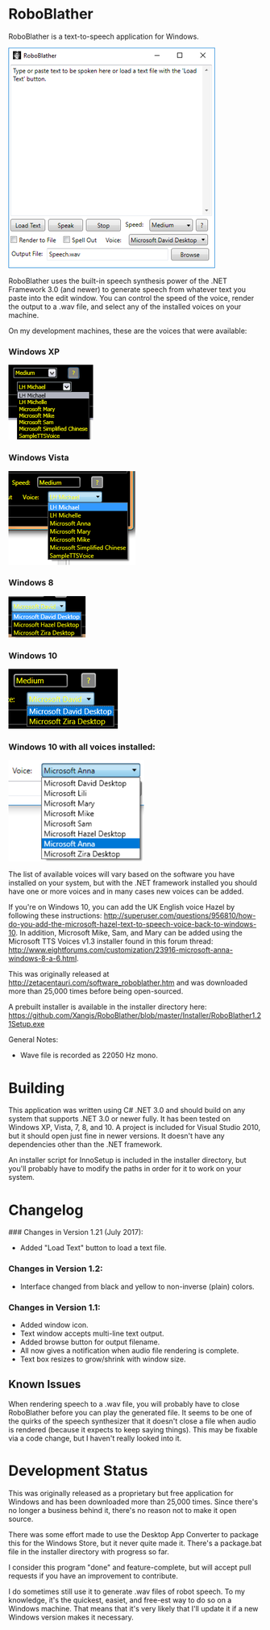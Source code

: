 # RoboBlather

RoboBlather is a text-to-speech application for Windows. 

![RoboBlather Screenshot](https://github.com/Xangis/RoboBlather/blob/master/Images/RoboBlather1.21OnWindows10.png)

RoboBlather uses the built-in speech synthesis power of the .NET Framework 3.0 
(and newer) to generate speech from whatever text you paste into the edit window.
You can control the speed of the voice, render the output to a .wav file, and 
select any of the installed voices on your machine. 

On my development machines, these are the voices that were available:

### Windows XP

![Windows XP Voices](https://github.com/Xangis/RoboBlather/blob/master/Images/TextToSpeechVoiceListXP.png)

### Windows Vista

![Windows Vista Voices](https://github.com/Xangis/RoboBlather/blob/master/Images/TextToSpeechVoiceListVista.png)

### Windows 8

![Windows 8 Voices](https://github.com/Xangis/RoboBlather/blob/master/Images/TextToSpeechVoiceListWindows8.png)

### Windows 10

![Windows 10 Voices](https://github.com/Xangis/RoboBlather/blob/master/Images/TextToSpeechVoiceListWindows10.png)

### Windows 10 with all voices installed:

![Windows 10 All Voices](https://github.com/Xangis/RoboBlather/blob/master/Images/TextToSpeechVoiceListWindows10Full.png)

The list of available voices will vary based on the software you have installed on 
your system, but with the .NET framework installed you should have one or more voices
and in many cases new voices can be added.

If you're on Windows 10, you can add the UK English voice Hazel by following these 
instructions: http://superuser.com/questions/956810/how-do-you-add-the-microsoft-hazel-text-to-speech-voice-back-to-windows-10. 
In addition, Microsoft Mike, Sam, and Mary can be added using the Microsoft TTS Voices 
v1.3 installer found in this forum thread: 
http://www.eightforums.com/customization/23916-microsoft-anna-windows-8-a-6.html.

This was originally released at http://zetacentauri.com/software_roboblather.htm 
and was downloaded more than 25,000 times before being open-sourced.

A prebuilt installer is available in the installer directory here: https://github.com/Xangis/RoboBlather/blob/master/Installer/RoboBlather1.21Setup.exe

General Notes:

- Wave file is recorded as 22050 Hz mono.

# Building

This application was written using C# .NET 3.0 and should build on any system that
supports .NET 3.0 or newer fully. It has been tested on Windows XP, Vista, 7, 8, and 10. 
A project is included for Visual Studio 2010, but it should open just fine in newer
versions. It doesn't have any dependencies other than the .NET framework.

An installer script for InnoSetup is included in the installer directory, but you'll
probably have to modify the paths in order for it to work on your system.

# Changelog

﻿### Changes in Version 1.21 (July 2017):

- Added "Load Text" button to load a text file.

### Changes in Version 1.2:

- Interface changed from black and yellow to non-inverse (plain) colors.

### Changes in Version 1.1:

- Added window icon.
- Text window accepts multi-line text output.
- Added browse button for output filename.
- All now gives a notification when audio file rendering is complete.
- Text box resizes to grow/shrink with window size.

## Known Issues

When rendering speech to a .wav file, you will probably have to close RoboBlather before 
you can play the generated file. It seems to be one of the quirks of the speech 
synthesizer that it doesn't close a file when audio is rendered (because it expects to 
keep saying things). This may be fixable via a code change, but I haven't really looked
into it.

# Development Status

This was originally released as a proprietary but free application for Windows and has
been downloaded more than 25,000 times. Since there's no longer a business behind it, 
there's no reason not to make it open source.

There was some effort made to use the Desktop App Converter to package this for the
Windows Store, but it never quite made it. There's a package.bat file in the installer
directory with progress so far.

I consider this program "done" and feature-complete, but will accept pull requests if you
have an improvement to contribute.

I do sometimes still use it to generate .wav files of robot speech. To my knowledge, it's
the quickest, easiet, and free-est way to do so on a Windows machine. That means that it's
very likely that I'll update it if a new Windows version makes it necessary.

